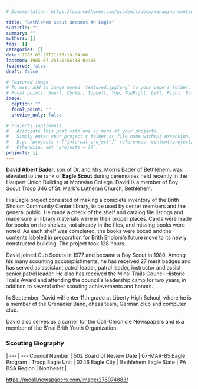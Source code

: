 ```yaml
---
# Documentation: https://sourcethemes.com/academic/docs/managing-content/

title: "Bethlehem Scout Becomes An Eagle"
subtitle: ""
summary: ""
authors: []
tags: []
categories: []
date: 1985-07-25T21:56:18-04:00
lastmod: 1985-07-25T21:56:18-04:00
featured: false
draft: false

# Featured image
# To use, add an image named `featured.jpg/png` to your page's folder.
# Focal points: Smart, Center, TopLeft, Top, TopRight, Left, Right, BottomLeft, Bottom, BottomRight.
image:
  caption: ""
  focal_point: ""
  preview_only: false

# Projects (optional).
#   Associate this post with one or more of your projects.
#   Simply enter your project's folder or file name without extension.
#   E.g. `projects = ["internal-project"]` references `content/project/deep-learning/index.md`.
#   Otherwise, set `projects = []`.
projects: []
---
```


**David Albert Bader**, son of Dr. and Mrs. Morris Bader of Bethlehem, was elevated to the rank of **Eagle Scout** during ceremonies held recently in the Haupert Union Building at Moravian College. David is a member of Boy Scout Troop 346 of St. Mark's Lutheran Church, Bethlehem.

His Eagle project consisted of making a complete inventory of the Brith Sholom Community Center library, to be used by center members and the general public. He made a check of the shelf and catalog file listings and made sure all library materials were in their proper places. Cards were made for books on the shelves, not already in the files, and missing books were noted. As each shelf was completed, the books were boxed and the contents labeled in preparation for Brith Sholom's future move to its newly constructed building. The project took 128 hours.

David joined Cub Scouts in 1977 and became a Boy Scout in 1980. Among his many scounting accomplishments, he has received 27 merit badges and has served as assistant patrol leader, patrol leader, instructor and assist senior patrol leader. He also has received the Minsi Trails Council Historic Trails Award and attending the council's leadership camp for two years, in addition to several other scouting achievements and honors.

In September, David will enter 11th grade at Liberty High School, where he is a member of the Grenadier Band, chess team, German club and computer club.

David also serves as a carrier for the Call-Chronicle Newspapers and is a member of the B'nai Brith Youth Organization.

### Scouting Biography ###

 | 
--- 		      | ---
Council Number	      | 502
Board of Review Date  | 07-MAR-85 
Eagle Program	      | Troop 
Eagle Unit	      | 0346 
Eagle City	      | Bethlehem 
Eagle State	      | PA 
BSA Region	      | Northeast
 | 

https://mcall.newspapers.com/image/276074883/

